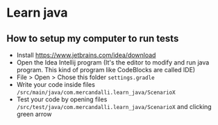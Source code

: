 # Learn java

## How to setup my computer to run tests

- Install https://www.jetbrains.com/idea/download
- Open the Idea Intellij program (It's the editor to modify and run java program. This kind of program like CodeBlocks are called IDE)
- File > Open > Chose this folder `settings.gradle`
- Write your code inside files `/src/main/java/com.mercandalli.learn_java/ScenarioX`
- Test your code by opening files `/src/test/java/com.mercandalli.learn_java/ScenarioX` and clicking green arrow 
